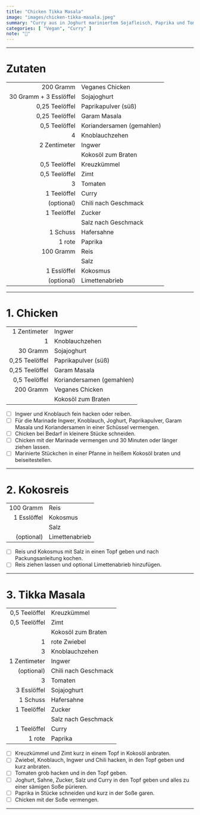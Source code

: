 ```yaml
---
title: "Chicken Tikka Masala"
image: "images/chicken-tikka-masala.jpeg"
summary: "Curry aus in Joghurt mariniertem Sojafleisch, Paprika und Tomaten-Joghurt-Sahne-Soße"
categories: [ "Vegan", "Curry" ]
note: "🚧"
---
```


---

# Zutaten

|                        |                           |
|-----------------------:|:--------------------------|
|              200 Gramm | Veganes Chicken           |
| 30 Gramm + 3 Esslöffel | Sojajoghurt               |
|         0,25 Teelöffel | Paprikapulver (süß)       |
|         0,25 Teelöffel | Garam Masala              |
|          0,5 Teelöffel | Koriandersamen (gemahlen) |
|                      4 | Knoblauchzehen            |
|           2 Zentimeter | Ingwer                    |
|                        | Kokosöl zum Braten        |
|          0,5 Teelöffel | Kreuzkümmel               |
|          0,5 Teelöffel | Zimt                      |
|                      3 | Tomaten                   |
|            1 Teelöffel | Curry                     |
|             (optional) | Chili nach Geschmack      |
|            1 Teelöffel | Zucker                    |
|                        | Salz nach Geschmack       |
|               1 Schuss | Hafersahne                |
|                 1 rote | Paprika                   |
|              100 Gramm | Reis                      |
|                        | Salz                      |
|            1 Esslöffel | Kokosmus                  |
|             (optional) | Limettenabrieb            |

---

# 1. Chicken

|                |                           |
|---------------:|:--------------------------|
|   1 Zentimeter | Ingwer                    |
|              1 | Knoblauchzehen            |
|       30 Gramm | Sojajoghurt               |
| 0,25 Teelöffel | Paprikapulver (süß)       |
| 0,25 Teelöffel | Garam Masala              |
|  0,5 Teelöffel | Koriandersamen (gemahlen) |
|      200 Gramm | Veganes Chicken           |
|                | Kokosöl zum Braten        |

- [ ] Ingwer und Knoblauch fein hacken oder reiben.
- [ ] Für die Marinade Ingwer, Knoblauch, Joghurt, Paprikapulver, Garam Masala und Koriandersamen in einer Schüssel
  vermengen.
- [ ] Chicken bei Bedarf in kleinere Stücke schneiden.
- [ ] Chicken mit der Marinade vermengen und 30 Minuten oder länger ziehen lassen.
- [ ] Marinierte Stückchen in einer Pfanne in heißem Kokosöl braten und beiseitestellen.

---

# 2. Kokosreis

|             |                |
|------------:|:---------------|
|   100 Gramm | Reis           |
| 1 Esslöffel | Kokosmus       |
|             | Salz           |
|  (optional) | Limettenabrieb |

- [ ] Reis und Kokosmus mit Salz in einen Topf geben und nach Packungsanleitung kochen.
- [ ] Reis ziehen lassen und optional Limettenabrieb hinzufügen.

---

# 3. Tikka Masala

|               |                      |
|--------------:|:---------------------|
| 0,5 Teelöffel | Kreuzkümmel          |
| 0,5 Teelöffel | Zimt                 |
|               | Kokosöl zum Braten   |
|             1 | rote Zwiebel         |
|             3 | Knoblauchzehen       |
|  1 Zentimeter | Ingwer               |
|    (optional) | Chili nach Geschmack |
|             3 | Tomaten              |
|   3 Esslöffel | Sojajoghurt          |
|      1 Schuss | Hafersahne           |
|   1 Teelöffel | Zucker               |
|               | Salz nach Geschmack  |
|   1 Teelöffel | Curry                |
|        1 rote | Paprika              |

- [ ] Kreuzkümmel und Zimt kurz in einem Topf in Kokosöl anbraten.
- [ ] Zwiebel, Knoblauch, Ingwer und Chili hacken, in den Topf geben und kurz anbraten.
- [ ] Tomaten grob hacken und in den Topf geben.
- [ ] Joghurt, Sahne, Zucker, Salz und Curry in den Topf geben und alles zu einer sämigen Soße pürieren.
- [ ] Paprika in Stücke schneiden und kurz in der Soße garen.
- [ ] Chicken mit der Soße vermengen.

---
